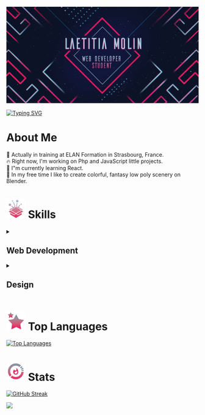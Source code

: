 ![GitHub banner](/Pictures/banner_github.png)

[![Typing SVG](https://readme-typing-svg.demolab.com?font=Fira+Code&size=36&duration=4000&pause=1000&color=62E1FD&center=true&vCenter=true&repeat=true&width=1280&lines=Hi+there%2C+I'm+Laetitia+!✨)](https://git.io/typing-svg)

# About Me
🌟 Actually in training at ELAN Formation in Strasbourg, France.  
🔥 Right now, I'm working on Php and JavaScript little projects.  
🌱 I"m currently learning React.  
🔮 In my free time I  like to create colorful, fantasy low poly scenery on Blender.  

# ![skills logo](/Pictures/skills_logo.png)  Skills

<details>
<summary>  <h2> Web Development </h2> </summary>

![CSS3](https://img.shields.io/badge/CSS3-%231572B6?style=for-the-badge&logo=css3&logoColor=white)
![HTML5](https://img.shields.io/badge/HTML3-%23E34F26?style=for-the-badge&logo=html5&logoColor=white)
![JavaScript](https://img.shields.io/badge/JAVASCRIPT-%23383838?style=for-the-badge&logo=javascript&logoColor=%23F7DF1E)
![BOOTSRAP](https://img.shields.io/badge/BOOTSTRAP-%237952B3?style=for-the-badge&logo=bootstrap&logoColor=white)
![SASS](https://img.shields.io/badge/SASS-white?style=for-the-badge&logo=sass&logoColor=white&color=%23CC6699)
![JQUERY](https://img.shields.io/badge/JQUERY-%230769AD?style=for-the-badge&logo=Jquery&logoColor=white)

![PHP](https://img.shields.io/badge/PHP-%23777BB4?style=for-the-badge&logo=javascript&logoColor=white)
![SYMFONY](https://img.shields.io/badge/SYMFONY-white?style=for-the-badge&logo=symfony&logoColor=white&color=%23000000)
![Laragon](https://img.shields.io/badge/LARAGON-%230E83CD?style=for-the-badge&logo=laragon&logoColor=white)
![MySql](https://img.shields.io/badge/MYSQL-%234479A1?style=for-the-badge&logo=mysql&logoColor=white)

![VSCode](https://img.shields.io/badge/VISUAL_STUDIO_CODE-%23007ACC?style=for-the-badge&logo=visualstudiocode&logoColor=white)
![WORDPRESS](https://img.shields.io/badge/WORDPRESS-%2321759B?style=for-the-badge&logo=wordpress&logoColor=white)

</details>


<details> 
<summary>  <h2>  Design </h2>   </summary> 
  

![Adobe Photoshop](https://img.shields.io/badge/ADOBE_PHOTOSHOP-%2357C7E0?style=for-the-badge&logo=adobephotoshop&logoColor=white)
![Adobe InDesign](https://img.shields.io/badge/ADOBE_INDESIGN-%23E71B60?style=for-the-badge&logo=adobeindesign&logoColor=white)
![Adobe Illustrator](https://img.shields.io/badge/ADOBE_ILLUSTRATOR-%23FF9A00?style=for-the-badge&logo=adobeillustrator&logoColor=white)
![Adobe After Effects](https://img.shields.io/badge/ADOBE_AFTER_EFFECTS-%239999FF?style=for-the-badge&logo=adobeaftereffects&logoColor=white)

![Figma](https://img.shields.io/badge/FIGMA-%23F24E1E?style=for-the-badge&logo=figma&logoColor=white)

![Blender](https://img.shields.io/badge/BLENDER-%23E87D0D?style=for-the-badge&logo=blender&logoColor=white)



</details>


# ![Top Languages logo](/Pictures/top_logo.png)  Top Languages

[![Top Languages](https://github-readme-stats.vercel.app/api/top-langs/?username=M-Laetitia&layout=compact&border_color=E71B60&theme=nightowl&bg_color=0F1534&title_color=E71B60&text_color=57C7E0)](https://github.com/anuraghazra/github-readme-stats)

# ![Statistiques logo](/Pictures/stats_logo.png)  Stats
[![GitHub Streak](https://streak-stats.demolab.com?user=M-Laetitia&theme=python-dark&date_format=j%20M%5B%20Y%5D&background=0F1534&stroke=E71B60&border=E71B60&ring=E71B60&currStreakNum=57C7E0&sideNums=57C7E0&fire=E0B013&currStreakLabel=CDDCE0&sideLabels=CDDCE0&dates=57C7E0)](https://git.io/streak-stats)



<a href="https://github.com/antonkomarev/github-profile-views-counter">
    <img src="https://komarev.com/ghpvc/?username=M-Laetitia&color=E71B60&style=flat">
</a>


